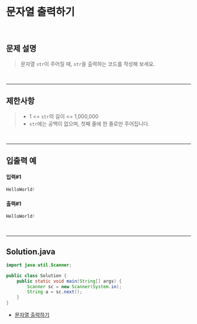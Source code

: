 # 문자열 출력하기

<br>

## 문제 설명

> 문자열 `str`이 주어질 때, `str`을 출력하는 코드를 작성해 보세요.

<br>

---

## 제한사항

> * 1 <= `str`의 길이 <= 1,000,000 
> * `str`에는 공백이 없으며, 첫째 줄에 한 줄로만 주어집니다.

<br>

---

## 입출력 예

#### 입력#1
```java
HelloWorld!
```
#### 출력#1
```java
HelloWorld!
```

<br>

---

## Solution.java
```java
import java.util.Scanner;

public class Solution {
    public static void main(String[] args) {
        Scanner sc = new Scanner(System.in);
        String a = sc.next();
    }
}
```
* [문자열 출력하기](https://school.programmers.co.kr/learn/courses/30/lessons/181952)
